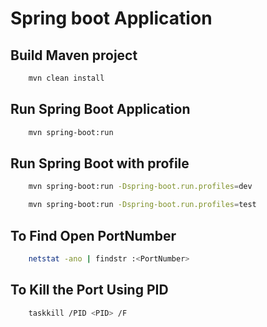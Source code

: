 # Spring boot Application

## Build Maven project

```Bash
    mvn clean install
```
## Run Spring Boot Application

```Bash
    mvn spring-boot:run
```
## Run Spring Boot with profile

```Bash
    mvn spring-boot:run -Dspring-boot.run.profiles=dev
```

```Bash
    mvn spring-boot:run -Dspring-boot.run.profiles=test
```

## To Find Open PortNumber

```Bash
    netstat -ano | findstr :<PortNumber>
```

## To Kill the Port Using PID

```Bash
    taskkill /PID <PID> /F
```